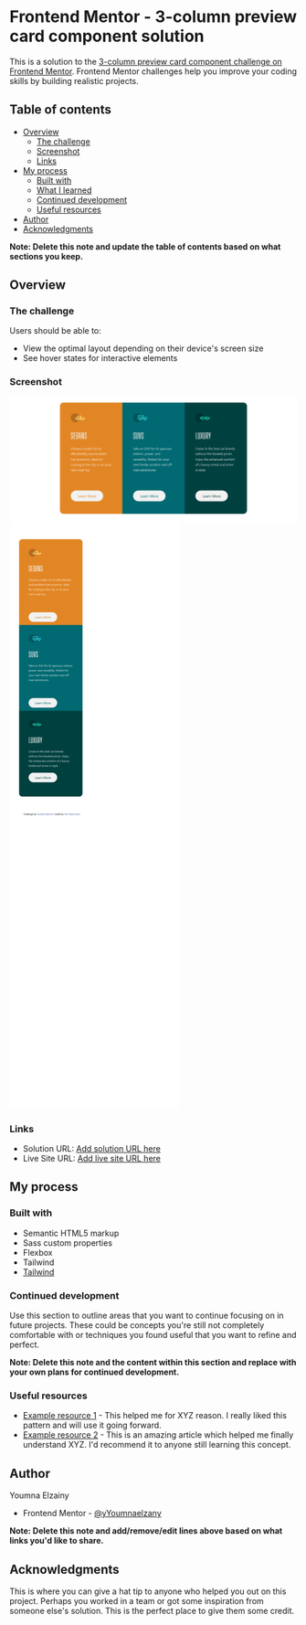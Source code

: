 # Frontend Mentor - 3-column preview card component solution

This is a solution to the [3-column preview card component challenge on Frontend Mentor](https://www.frontendmentor.io/challenges/3column-preview-card-component-pH92eAR2-). Frontend Mentor challenges help you improve your coding skills by building realistic projects. 

## Table of contents

- [Overview](#overview)
  - [The challenge](#the-challenge)
  - [Screenshot](#screenshot)
  - [Links](#links)
- [My process](#my-process)
  - [Built with](#built-with)
  - [What I learned](#what-i-learned)
  - [Continued development](#continued-development)
  - [Useful resources](#useful-resources)
- [Author](#author)
- [Acknowledgments](#acknowledgments)

**Note: Delete this note and update the table of contents based on what sections you keep.**

## Overview

### The challenge

Users should be able to:

- View the optimal layout depending on their device's screen size
- See hover states for interactive elements

### Screenshot

![](./public/images/Screenshot%202023-12-03%20at%2019-21-18%20Frontend%20Mentor%203-column%20preview%20card%20component.png)
![](./public/images/Screenshot%202023-12-03%20at%2019-22-14%20Frontend%20Mentor%203-column%20preview%20card%20component.png)

### Links

- Solution URL: [Add solution URL here](https://github.com/Youmnaelzany/3-Column-Preview-Card-Component----Tailwind.git)
- Live Site URL: [Add live site URL here](https://your-live-site-url.com)

## My process

### Built with

- Semantic HTML5 markup
- Sass custom properties
- Flexbox
- Tailwind
- [Tailwind](https://tailwindcss.com/docs/installation) 



### Continued development

Use this section to outline areas that you want to continue focusing on in future projects. These could be concepts you're still not completely comfortable with or techniques you found useful that you want to refine and perfect.

**Note: Delete this note and the content within this section and replace with your own plans for continued development.**

### Useful resources

- [Example resource 1](https://www.example.com) - This helped me for XYZ reason. I really liked this pattern and will use it going forward.
- [Example resource 2](https://www.example.com) - This is an amazing article which helped me finally understand XYZ. I'd recommend it to anyone still learning this concept.


## Author
Youmna Elzainy

- Frontend Mentor - [@yYoumnaelzany](https://www.frontendmentor.io/profile/Youmnaelzany)

**Note: Delete this note and add/remove/edit lines above based on what links you'd like to share.**

## Acknowledgments

This is where you can give a hat tip to anyone who helped you out on this project. Perhaps you worked in a team or got some inspiration from someone else's solution. This is the perfect place to give them some credit.

